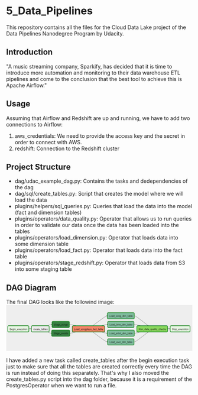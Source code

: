 # 5_Data_Pipelines
This repository contains all the files for the Cloud Data Lake project of the Data Pipelines Nanodegree Program by Udacity.

## Introduction
"A music streaming company, Sparkify, has decided that it is time to introduce more automation and monitoring to their data warehouse ETL pipelines and come to the conclusion that the best tool to achieve this is Apache Airflow."

## Usage
Assuming that Airflow and Redshift are up and running, we have to add two connections to Airflow:
1. aws_credentials: We need to provide the access key and the secret in order to connect with AWS.
2. redshift: Connection to the Redshift cluster

## Project Structure
* dag/udac_example_dag.py: Contains the tasks and dedependencies of the dag
* dag/sql/create_tables.py: Script that creates the model where we will load the data
* plugins/helpers/sql_queries.py: Queries that load the data into the model (fact and dimension tables)
* plugins/operators/data_quality.py: Operator that allows us to run queries in order to validate our data once the data has been loaded into the tables
* plugins/operators/load_dimension.py: Operator that loads data into some dimension table
* plugins/operators/load_fact.py: Operator that loads data into the fact table
* plugins/operators/stage_redshift.py: Operator that loads data from S3 into some staging table

## DAG Diagram
The final DAG looks like the followind image:
![Final DAG](/img/final_dag.png?raw=true "Final DAG")

I have added a new task called create_tables after the begin execution task just to make sure that all the tables are created correctly every time the DAG is run instead of doing this separately. That's why I also moved the create_tables.py script into the dag folder, because it is a requirement of the PostgresOperator when we want to run a file.
